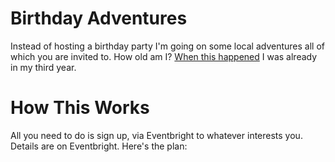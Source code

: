 # Birthday Adventures
Instead of hosting a birthday party I'm going on some local adventures all of which you are invited to. How old am I? <a href="https://youtu.be/n6R7-Npe1-U?si=nzxiz0z7zRDeSlVR">When this happened</a> I was already in my third year. 
# How This Works
All you need to do is sign up, via Eventbright to whatever interests you. Details are on Eventbright. Here's the plan:


